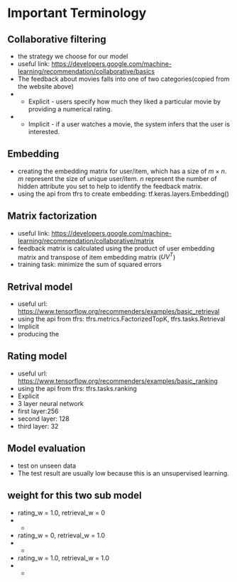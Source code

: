 # Important Terminology

## Collaborative filtering
- the strategy we choose for our model
- useful link: https://developers.google.com/machine-learning/recommendation/collaborative/basics
- The feedback about movies falls into one of two categories(copied from the website above)
- - Explicit - users specify how much they liked a particular movie by providing a numerical rating.
- - Implicit - if a user watches a movie, the system infers that the user is interested.

## Embedding
- creating the embedding matrix for user/item, which has a size of $m \times n$. $m$ represent the size of unique user/item. $n$ represent the number of hidden attribute you set to help to identify the feedback matrix.
- using the api from tfrs to create embedding: tf.keras.layers.Embedding()

## Matrix factorization
- useful link: https://developers.google.com/machine-learning/recommendation/collaborative/matrix
- feedback matrix is calculated using the product of user embedding matrix and transpose of item embedding matrix ($UV^T$)
- training task: minimize the sum of squared errors

## Retrival model
- useful url: https://www.tensorflow.org/recommenders/examples/basic_retrieval
- using the api from tfrs: tfrs.metrics.FactorizedTopK, tfrs.tasks.Retrieval
- Implicit
- producing the 

## Rating model
- useful url: https://www.tensorflow.org/recommenders/examples/basic_ranking
- using the api from tfrs: tfrs.tasks.ranking
- Explicit
- 3 layer neural network
- first layer:256
- second layer: 128
- third layer: 32

## Model evaluation
- test on unseen data
- The test result are usually low because this is an unsupervised learning.

## weight for this two sub model
- rating_w = 1.0, retrieval_w = 0
- - 
- rating_w = 0, retrieval_w = 1.0
- - 
- rating_w = 1.0, retrieval_w = 1.0
- - 
